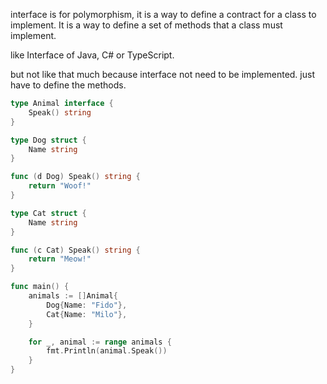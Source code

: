 interface is for polymorphism, it
is a way to define a contract for a class to implement. It is a way to define a
set of methods that a class must implement.

like Interface of Java, C# or TypeScript.

but not like that much because interface not need to be implemented.
just have to define the methods.

```go
type Animal interface {
    Speak() string
}

type Dog struct {
    Name string
}

func (d Dog) Speak() string {
    return "Woof!"
}

type Cat struct {
    Name string
}

func (c Cat) Speak() string {
    return "Meow!"
}

func main() {
    animals := []Animal{
        Dog{Name: "Fido"},
        Cat{Name: "Milo"},
    }

    for _, animal := range animals {
        fmt.Println(animal.Speak())
    }
}
```

